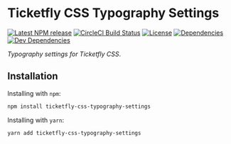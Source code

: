 # Ticketfly CSS Typography Settings

[![Latest NPM release][npm-badge]][npm-badge-url]
[![CircleCI Build Status][circle-badge]][circle-badge-url]
[![License][license-badge]][license-badge-url]
[![Dependencies][dependencies-badge]][dependencies-badge-url]
[![Dev Dependencies][devDependencies-badge]][devDependencies-badge-url]


_Typography settings for Ticketfly CSS_.


## Installation

Installing with `npm`:

```bash
npm install ticketfly-css-typography-settings
```

Installing with `yarn`:

```bash
yarn add ticketfly-css-typography-settings
```

[npm-badge]: https://img.shields.io/npm/v/ticketfly-css-typography-settings.svg
[npm-badge-url]: https://www.npmjs.com/package/ticketfly-css-typography-settings
[circle-badge]: https://circleci.com/gh/Ticketfly-UI/ticketfly-css-typography-settings/tree/master.svg?style=svg&circle-token={{CIRCLE_TOKEN}}
[circle-badge-url]: https://circleci.com/gh/Ticketfly-UI/ticketfly-css-typography-settings/tree/master
[license-badge]: https://img.shields.io/npm/l/ticketfly-css-typography-settings.svg
[license-badge-url]: LICENSE
[dependencies-badge]: https://img.shields.io/david/Ticketfly-UI/ticketfly-css-typography-settings.svg
[dependencies-badge-url]: https://david-dm.org/Ticketfly-UI/ticketfly-css-typography-settings
[devDependencies-badge]: https://img.shields.io/david/dev/Ticketfly-UI/ticketfly-css-typography-settings.svg
[devDependencies-badge-url]: https://david-dm.org/Ticketfly-UI/ticketfly-css-typography-settings#info=devDependencies


